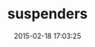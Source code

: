 ---
layout: post
title:  "suspenders"
repo:   "thoughtbot/suspenders"
date:   2015-02-18 17:03:25
gemurl: http://github.com/thoughtbot/suspenders
---